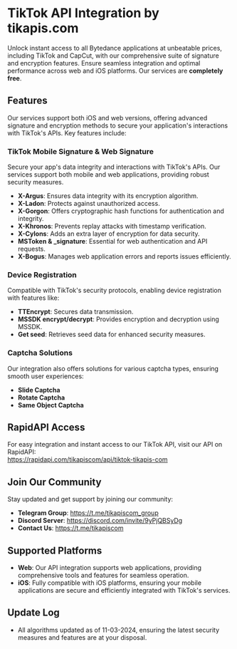 # TikTok API Integration by tikapis.com

Unlock instant access to all Bytedance applications at unbeatable prices, including TikTok and CapCut, with our comprehensive suite of signature and encryption features. Ensure seamless integration and optimal performance across web and iOS platforms. Our services are **completely free**.

## Features

Our services support both iOS and web versions, offering advanced signature and encryption methods to secure your application's interactions with TikTok's APIs. Key features include:

### TikTok Mobile Signature & Web Signature
Secure your app's data integrity and interactions with TikTok's APIs. Our services support both mobile and web applications, providing robust security measures.  
- **X-Argus**: Ensures data integrity with its encryption algorithm.  
- **X-Ladon**: Protects against unauthorized access.  
- **X-Gorgon**: Offers cryptographic hash functions for authentication and integrity.  
- **X-Khronos**: Prevents replay attacks with timestamp verification.  
- **X-Cylons**: Adds an extra layer of encryption for data security.  
- **MSToken & _signature**: Essential for web authentication and API requests.  
- **X-Bogus**: Manages web application errors and reports issues efficiently.  

### Device Registration
Compatible with TikTok's security protocols, enabling device registration with features like:  
- **TTEncrypt**: Secures data transmission.  
- **MSSDK encrypt/decrypt**: Provides encryption and decryption using MSSDK.  
- **Get seed**: Retrieves seed data for enhanced security measures.  

### Captcha Solutions
Our integration also offers solutions for various captcha types, ensuring smooth user experiences:  
- **Slide Captcha**  
- **Rotate Captcha**  
- **Same Object Captcha**  

## RapidAPI Access
For easy integration and instant access to our TikTok API, visit our API on RapidAPI:  
https://rapidapi.com/tikapiscom/api/tiktok-tikapis-com  

## Join Our Community
Stay updated and get support by joining our community:  
- **Telegram Group**: https://t.me/tikapiscom_group  
- **Discord Server**: https://discord.com/invite/9yPjQBSyDg  
- **Contact Us**: https://t.me/tikapiscom  

## Supported Platforms
- **Web**: Our API integration supports web applications, providing comprehensive tools and features for seamless operation.  
- **iOS**: Fully compatible with iOS platforms, ensuring your mobile applications are secure and efficiently integrated with TikTok's services.  

## Update Log
- All algorithms updated as of 11-03-2024, ensuring the latest security measures and features are at your disposal.
